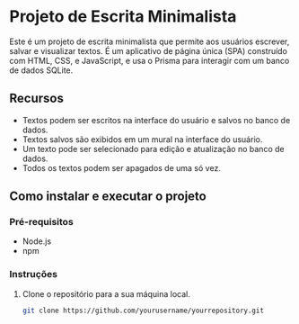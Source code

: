 # Projeto de Escrita Minimalista

Este é um projeto de escrita minimalista que permite aos usuários escrever, salvar e visualizar textos. É um aplicativo de página única (SPA) construído com HTML, CSS, e JavaScript, e usa o Prisma para interagir com um banco de dados SQLite.

## Recursos

- Textos podem ser escritos na interface do usuário e salvos no banco de dados.
- Textos salvos são exibidos em um mural na interface do usuário.
- Um texto pode ser selecionado para edição e atualização no banco de dados.
- Todos os textos podem ser apagados de uma só vez.

## Como instalar e executar o projeto

### Pré-requisitos

- Node.js
- npm

### Instruções

1. Clone o repositório para a sua máquina local.
   ```bash
   git clone https://github.com/yourusername/yourrepository.git
